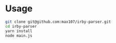 # Usage

```bash
git clone git@github.com:max107/irby-parser.git
cd irby-parser
yarn install
node main.js
```